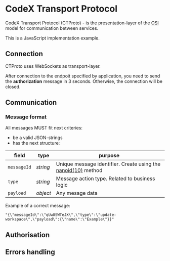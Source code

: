 # CodeX Transport Protocol

CodeX Transport Protocol (CTProto) - is the presentation-layer of the [OSI](https://en.wikipedia.org/wiki/OSI_model) model for communication between services.

This is a JavaScript implementation example.

## Connection

CTProto uses WebSockets as transport-layer.

After connection to the endpoit specified by application, you need to send the __authorization__ message in 3 seconds. Otherwise, the connection will be closed.

## Communication

### Message format

All messages MUST fit next criteries:

- be a valid JSON-strings
- has the next structure:

| field | type | purpose |
| -- | -- | -- |
| `messageId` | _string_ | Unique message identifier. Create using the [nanoid(10)](https://github.com/ai/nanoid) method |
| `type` | _string_ | Message action type. Related to business logic |
| `payload` | _object_ | Any mesage data |

Example of a correct message:

```
"{\"messageId\":\"qUw0SWTeJX\",\"type\":\"update-workspace\",\"payload\":{\"name\":\"Example\"}}"
```

## Authorisation

## Errors handling

